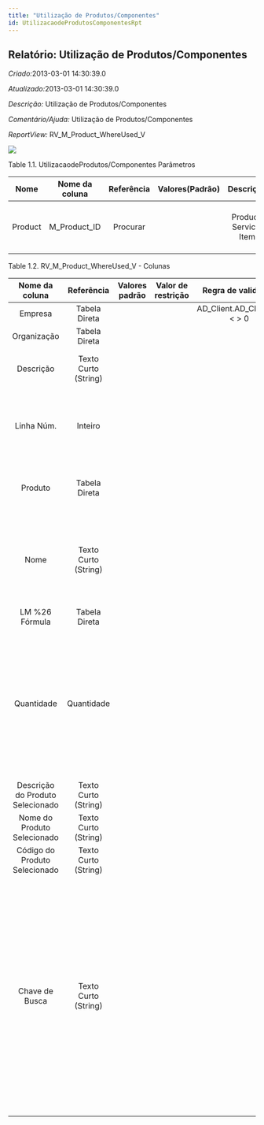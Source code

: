 ```yaml
---
title: "Utilização de Produtos/Componentes"
id: UtilizacaodeProdutosComponentesRpt
---
```

<div id="d251585e1" class="section chapter">

<div class="titlepage">

<div>

<div>

## Relatório: Utilização de Produtos/Componentes

</div>

</div>

</div>

<span class="emphasis"> *Criado:*</span>2013-03-01 14:30:39.0

<span class="emphasis">*Atualizado:*</span>2013-03-01 14:30:39.0

<span class="emphasis"> *Descrição:* </span>Utilização de
Produtos/Componentes

<span class="emphasis"> *Comentário/Ajuda:* </span>Utilização de
Produtos/Componentes

<span class="emphasis"> *ReportView:*
</span>RV\_M\_Product\_WhereUsed\_V

![](/img/manual/UtilizacaodeProdutos/Componentes.png)

<div id="d251585e26" class="table">

<div class="table-title">

Table 1.1. UtilizacaodeProdutos/Componentes
Parâmetros

</div>

<div class="table-contents">

|  Nome   | Nome da coluna | Referência | Valores(Padrão) |       Descrição        |                              Comentário/Ajuda                              |
| :-----: | :------------: | :--------: | :-------------: | :--------------------: | :------------------------------------------------------------------------: |
| Product | M\_Product\_ID |  Procurar  |                 | Product, Service, Item | Identifies an item which is either purchased or sold in this organization. |

</div>

</div>

  

<div id="d251585e64" class="table">

<div class="table-title">

Table 1.2. RV\_M\_Product\_WhereUsed\_V -
Colunas

</div>

<div class="table-contents">

|          Nome da coluna          |      Referência      | Valores padrão | Valor de restrição |        Regra de validação         |                Descrição                 |                                                                                                                                                                              Comentário/Ajuda                                                                                                                                                                              |
| :------------------------------: | :------------------: | :------------: | :----------------: | :-------------------------------: | :--------------------------------------: | :------------------------------------------------------------------------------------------------------------------------------------------------------------------------------------------------------------------------------------------------------------------------------------------------------------------------------------------------------------------------: |
|             Empresa              |    Tabela Direta     |                |                    | AD\_Client.AD\_Client\_ID \< \> 0 |               (ver acima)                |                                                                                                                                                                                (ver acima)                                                                                                                                                                                 |
|           Organização            |    Tabela Direta     |                |                    |                                   |               (ver acima)                |                                                                                                                                                                                (ver acima)                                                                                                                                                                                 |
|            Descrição             | Texto Curto (String) |                |                    |                                   | Optional short description of the record |                                                                                                                                                                A description is limited to 255 characters.                                                                                                                                                                 |
|            Linha Núm.            |       Inteiro        |                |                    |                                   |      Unique line for this document       |                                                                                                                              Indicates the unique line for a document. It will also control the display order of the lines within a document.                                                                                                                              |
|             Produto              |    Tabela Direta     |                |                    |                                   |          Product, Service, Item          |                                                                                                                                                 Identifies an item which is either purchased or sold in this organization.                                                                                                                                                 |
|               Nome               | Texto Curto (String) |                |                    |                                   |  Alphanumeric identifier of the entity   |                                                                                                                The name of an entity (record) is used as an default search option in addition to the search key. The name is up to 60 characters in length.                                                                                                                |
|          LM %26 Fórmula          |    Tabela Direta     |                |                    |                                   |             BOM %26 Formula              |                                                                                                                                                                                                                                                                                                                                                                            |
|            Quantidade            |      Quantidade      |                |                    |                                   |  Indicate the Quantity use in this BOM   |                                                                           Exist two way the add a compenent to a BOM or Formula: 1.- Adding a Component based in quantity to use in this BOM 2.- Adding a Component based in % to use the Order Quantity of Manufacturing Order in this Formula.                                                                           |
| Descrição do Produto Selecionado | Texto Curto (String) |                |                    |                                   |                                          |                                                                                                                                                                                                                                                                                                                                                                            |
|   Nome do Produto Selecionado    | Texto Curto (String) |                |                    |                                   |                                          |                                                                                                                                                                                                                                                                                                                                                                            |
|  Código do Produto Selecionado   | Texto Curto (String) |                |                    |                                   |                                          |                                                                                                                                                                                                                                                                                                                                                                            |
|          Chave de Busca          | Texto Curto (String) |                |                    |                                   |               (ver acima)                | A search key allows you a fast method of finding a particular record. If you leave the search key empty, the system automatically creates a numeric number. The document sequence used for this fallback number is defined in the "Maintain Sequence" window with the name "DocumentNo\_\< TableName\> ", where TableName is the actual name of the table (e.g. C\_Order). |

</div>

</div>

  

</div>
